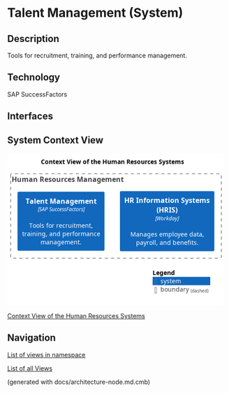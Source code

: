 # Talent Management (System)
## Description
Tools for recruitment, training, and performance management.

## Technology
SAP SuccessFactors


## Interfaces

## System Context View
![Context View of the Human Resources Systems](../../mybank/human-resources/context-view.png)

[Context View of the Human Resources Systems](../../mybank/human-resources/context-view.md)


## Navigation
[List of views in namespace](./views-in-namespace.md)

[List of all Views](../../views.md)

(generated with docs/architecture-node.md.cmb)
